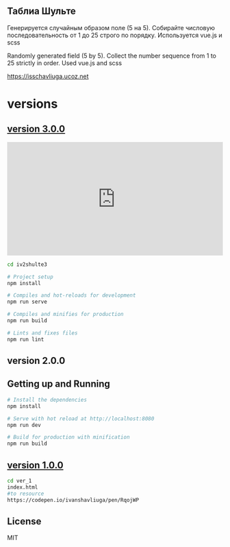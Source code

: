 ## Таблиа Шульте
Генерируется случайным образом поле (5 на 5).
Собирайте числовую последовательность от 1 до 25 строго по порядку.
Используется vue.js и scss

Randomly generated field (5 by 5).
Collect the number sequence from 1 to 25 strictly in order.
Used vue.js and scss

https://isschavliuga.ucoz.net

# versions
## <a href=https://codepen.io/ivanshavliuga/pen/pobKbpm>version 3.0.0</a>

<iframe height="265" style="width: 100%;" scrolling="no" title="balls vue animate (crazy table shulte)" src="https://codepen.io/ivanshavliuga/embed/pobKbpm?height=265&theme-id=dark&default-tab=js,result" frameborder="no" loading="lazy" allowtransparency="true" allowfullscreen="true">
  See the Pen <a href='https://codepen.io/ivanshavliuga/pen/pobKbpm'>balls vue animate (crazy table shulte)</a> by Ivan Shavliuga
  (<a href='https://codepen.io/ivanshavliuga'>@ivanshavliuga</a>) on <a href='https://codepen.io'>CodePen</a>.
</iframe>

``` bash
cd iv2shulte3

# Project setup
npm install

# Compiles and hot-reloads for development
npm run serve

# Compiles and minifies for production
npm run build

# Lints and fixes files
npm run lint
```
## version 2.0.0
## Getting up and Running

``` bash
# Install the dependencies
npm install

# Serve with hot reload at http://localhost:8080
npm run dev

# Build for production with minification
npm run build
```

## <a href=https://codepen.io/ivanshavliuga/pen/RqojWP>version 1.0.0</a>

``` bash
cd ver_1
index.html
#to resource
https://codepen.io/ivanshavliuga/pen/RqojWP
```

## License
MIT
